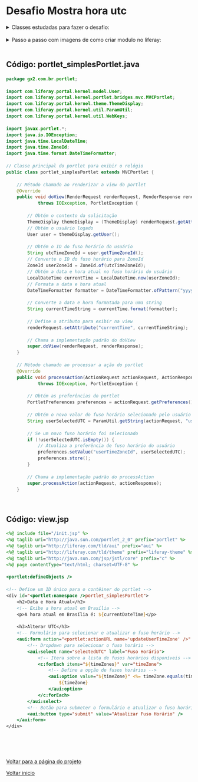 # Desafio Mostra hora utc

<details>
    <summary> Classes estudadas para fazer o desafio:</summary>

Para desenvolver um portlet no Liferay que exiba a data e hora atuais e permita ao usuário configurar o UTC, é fundamental compreender algumas classes e conceitos essenciais. Abaixo, esta a lista dessas classes, acompanhadas de exemplos simples de uso:

1. **`MVCPortlet`**:
    - Esta é uma classe base que simplifica o desenvolvimento de portlets seguindo o padrão MVC (Model-View-Controller). Ela herda da classe `GenericPortlet` e adiciona suporte para ações e navegação entre visualizações.
    
    ```java
    public class MeuPortlet extends MVCPortlet {
        // Métodos e funcionalidades específicos do portlet
    }
    ```
    
<br>

2. **`ThemeDisplay`**:
    - Esta classe fornece informações sobre o contexto da solicitação, incluindo detalhes sobre o usuário logado, a comunidade, o layout e outros aspectos relacionados ao portal.
    
    ```java
    ThemeDisplay themeDisplay = (ThemeDisplay) renderRequest.getAttribute(WebKeys.THEME_DISPLAY);
    long userId = themeDisplay.getUserId();
    ```

<br>

3. **`User`**:
    - Representa o usuário no sistema. É usado para obter e atualizar informações relacionadas ao usuário, como preferências e fusos horários.
    
    ```java
    User user = UserLocalServiceUtil.getUser(userId);
    String emailAddress = user.getEmailAddress();
    ```

<br>

4. **`UserLocalServiceUtil`**:
    - Esta classe fornece métodos utilitários para acessar e manipular objetos `User`, utilizados para recuperar e atualizar informações do usuário.
    
    ```java
    User user = UserLocalServiceUtil.getUser(userId);
    ```

<br>

5. **`PortletPreferences`**:
    - Utilizada para armazenar e recuperar preferências específicas do portlet. As preferências são persistentes entre sessões do usuário e reinicializações do portal.
    
    ```java
    PortletPreferences preferences = renderRequest.getPreferences();
    String preferredLanguage = preferences.getValue("preferredLanguage", "en_US");
    ```

<br>

6. **`TimeZoneUtil`**:
    - Esta classe oferece métodos utilitários para lidar com fusos horários. É útil para obter o fuso horário padrão do servidor e converter IDs de fusos horários.
    
    ```java
    TimeZone defaultTimeZone = TimeZoneUtil.getDefault();
    String defaultTimeZoneId = defaultTimeZone.getID();
    ```

<br>

7. **`ZoneId` e `ZonedDateTime`**:
    - Estas são classes da API de data e hora do Java 8, que permitem manipular e formatar datas e horas em fusos horários específicos.
    
    ```java
    ZoneId zoneId = ZoneId.systemDefault();
    ZonedDateTime zonedDateTime = ZonedDateTime.now(zoneId);
    ```

<br>

8. **Java 8 Date/Time API**:
    - A API de data e hora do Java 8 (`java.time`) é usada para manipular datas e horas de forma mais moderna e eficiente.
    - As classes `LocalDateTime`, `ZoneId` e `DateTimeFormatter` são usadas para obter e formatar a data e hora atual de acordo com o fuso horário do usuário.
    
    **Exemplo de manipulação de data e hora em Java 8:**
    
    ```java
    LocalDateTime currentTime = LocalDateTime.now();
    DateTimeFormatter formatter = DateTimeFormatter.ofPattern("yyyy-MM-dd HH:mm:ss");
    String formattedDateTime = currentTime.format(formatter);
    ```

<br>

9. **JSP e Taglibs (`portlet`, `aui`, `c`)**:
    - O JSP é usado para criar a interface do usuário do portlet. As Taglibs como `portlet`, `aui` (AlloyUI) e `c` (JSTL) são utilizadas para integrar funcionalidades específicas do Liferay e Java EE.
    
    ```
    <aui:button type="submit" value="Enviar" />
    ```

</details>

<br>

<details>
    <summary>Passo a passo com imagens de como criar modulo no liferay: </summary>

### Tutorial em imagem:

<img src="/Conteudo_rockets/Desafio1/arq/Img/2.0 - Criação do modulo.jpg"> 
 
<img src="/Conteudo_rockets/Desafio1/arq/Img/2.1 - Criação do modulo passo 1.jpg">

<img src="/Conteudo_rockets/Desafio1/arq/Img/2.2 - Criação do modulo passo 2.jpg">

<img src="/Conteudo_rockets/Desafio1/arq/Img/2.3 - Criação do modulo passo 3.jpg">

<img src="/Conteudo_rockets/Desafio1/arq/Img/2.4 - Fazer o build da classe.jpg">

</details>

<br>

## Código: portlet_simplesPortlet.java

```java
package gx2.com.br.portlet;

import com.liferay.portal.kernel.model.User;
import com.liferay.portal.kernel.portlet.bridges.mvc.MVCPortlet;
import com.liferay.portal.kernel.theme.ThemeDisplay;
import com.liferay.portal.kernel.util.ParamUtil;
import com.liferay.portal.kernel.util.WebKeys;

import javax.portlet.*;
import java.io.IOException;
import java.time.LocalDateTime;
import java.time.ZoneId;
import java.time.format.DateTimeFormatter;

// Classe principal do portlet para exibir o relógio
public class portlet_simplesPortlet extends MVCPortlet {

	// Método chamado ao renderizar a view do portlet
	@Override
	public void doView(RenderRequest renderRequest, RenderResponse renderResponse)
			throws IOException, PortletException {

		// Obtém o contexto da solicitação
		ThemeDisplay themeDisplay = (ThemeDisplay) renderRequest.getAttribute(WebKeys.THEME_DISPLAY);
		// Obtém o usuário logado
		User user = themeDisplay.getUser();

		// Obtém o ID do fuso horário do usuário
		String utcTimeZoneId = user.getTimeZoneId();
		// Converte o ID do fuso horário para ZoneId
		ZoneId userZoneId = ZoneId.of(utcTimeZoneId);
		// Obtém a data e hora atual no fuso horário do usuário
		LocalDateTime currentTime = LocalDateTime.now(userZoneId);
		// Formata a data e hora atual
		DateTimeFormatter formatter = DateTimeFormatter.ofPattern("yyyy-MM-dd HH:mm:ss");

		// Converte a data e hora formatada para uma string
		String currentTimeString = currentTime.format(formatter);

		// Define o atributo para exibir na view
		renderRequest.setAttribute("currentTime", currentTimeString);

		// Chama a implementação padrão do doView
		super.doView(renderRequest, renderResponse);
	}

	// Método chamado ao processar a ação do portlet
	@Override
	public void processAction(ActionRequest actionRequest, ActionResponse actionResponse)
			throws IOException, PortletException {

		// Obtém as preferências do portlet
		PortletPreferences preferences = actionRequest.getPreferences();

		// Obtém o novo valor do fuso horário selecionado pelo usuário
		String userSelectedUTC = ParamUtil.getString(actionRequest, "userSelectedUTC", "");

		// Se um novo fuso horário foi selecionado
		if (!userSelectedUTC.isEmpty()) {
			// Atualiza a preferência de fuso horário do usuário
			preferences.setValue("userTimeZoneId", userSelectedUTC);
			preferences.store();
		}

		// Chama a implementação padrão do processAction
		super.processAction(actionRequest, actionResponse);
	}

```

<br>

## Código: view.jsp

```jsp
<%@ include file="/init.jsp" %>
<%@ taglib uri="http://java.sun.com/portlet_2_0" prefix="portlet" %>
<%@ taglib uri="http://liferay.com/tld/aui" prefix="aui" %>
<%@ taglib uri="http://liferay.com/tld/theme" prefix="liferay-theme" %>
<%@ taglib uri="http://java.sun.com/jsp/jstl/core" prefix="c" %>
<%@ page contentType="text/html; charset=UTF-8" %>

<portlet:defineObjects />

<!-- Define um ID único para o contêiner do portlet -->
<div id="<portlet:namespace />portlet_simplesPortlet">
    <h2>Data e Hora Atual</h2>
    <!-- Exibe a hora atual em Brasília -->
    <p>A hora atual em Brasília é: ${currentDateTime}</p>

    <h3>Alterar UTC</h3>
    <!-- Formulário para selecionar e atualizar o fuso horário -->
    <aui:form action="<portlet:actionURL name='updateUserTimeZone' />" method="post">
        <!-- Dropdown para selecionar o fuso horário -->
        <aui:select name="selectedUTC" label="Fuso Horário">
            <!-- Itera sobre a lista de fusos horários disponíveis -->
            <c:forEach items="${timeZones}" var="timeZone">
                <!-- Define a opção de fusos horários -->
                <aui:option value="${timeZone}" <%= timeZone.equals(timeZoneId) ? "selected" : "" %>>
                    ${timeZone}
                </aui:option>
            </c:forEach>
        </aui:select>
        <!-- Botão para submeter o formulário e atualizar o fuso horário -->
        <aui:button type="submit" value="Atualizar Fuso Horário" />
    </aui:form>
</div>

```

<br>
<br>
<br>

[Voltar para a página do projeto](/Conteudo_rockets/Desafio1/Desafio1.md) <br>

[Voltar inicio](/README.md)
